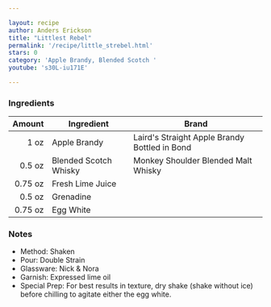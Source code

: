```yaml
---

layout: recipe
author: Anders Erickson
title: "Littlest Rebel"
permalink: '/recipe/little_strebel.html'
stars: 0
category: 'Apple Brandy, Blended Scotch '
youtube: 's30L-iu171E'

---
```


### Ingredients

| Amount  | Ingredient               | Brand                                         |
| ------: | --------------------- | --------------------------------------------- |
|    1 oz | Apple Brandy          | Laird's Straight Apple Brandy Bottled in Bond |
|  0.5 oz | Blended Scotch Whisky | Monkey Shoulder Blended Malt Whisky           |
| 0.75 oz | Fresh Lime Juice      |
|  0.5 oz | Grenadine             |
| 0.75 oz | Egg White             |

### Notes

- Method: Shaken
- Pour: Double Strain
- Glassware: Nick & Nora
- Garnish: Expressed lime oil
- Special Prep: For best results in texture, dry shake (shake without ice) before chilling to agitate either the egg white.

